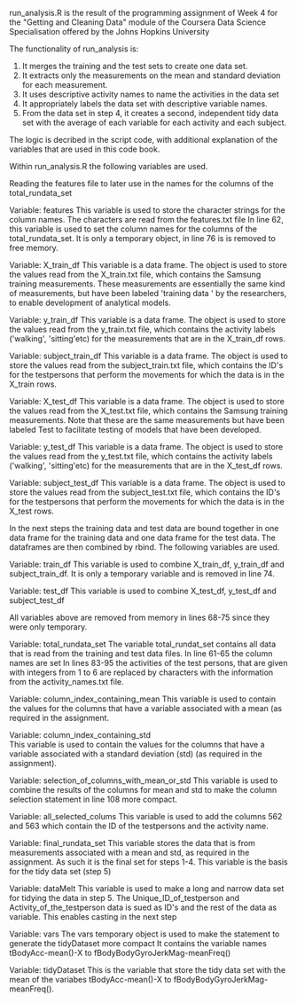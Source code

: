run_analysis.R is the result of the programming assignment of Week 4 for the 
"Getting and Cleaning Data" module of the Coursera Data Science Specialisation offered
by the Johns Hopkins University

The functionality of run_analysis is:

 1.	It merges the training and the test sets to create one data set.
 2.	It extracts only the measurements on the mean and standard deviation for each measurement. 
 3.	It uses descriptive activity names to name the activities in the data set
 4.	It appropriately labels the data set with descriptive variable names. 
 5.	From the data set in step 4, it creates a second, independent tidy data set with the 
        average of each variable for each activity and each subject.

The logic is decribed in the script code, with additional explanation of the variables that are used in this code book. 

Within run_analysis.R the following variables are used. 

Reading the features file to later use in the names for the columns of the total_rundata_set

Variable: features 
This variable is used to store the character strings for the column names. The characters are read from the features.txt file
In line 62, this variable is used to set the column names for the columns of the total_rundata_set. It is only a temporary 
object, in line 76 is is removed to free memory.

Variable: X_train_df
This variable is a data frame. The object is used to store the values read from the X_train.txt file, which contains the 
Samsung training measurements. These measurements are essentially the same kind of measurements, but have been labeled 
'training data ' by the researchers, to enable development of analytical models.

Variable: y_train_df
This variable is a data frame. The object is used to store the values read from the y_train.txt file, which contains the 
activity labels ('walking', 'sitting'etc) for the measurements that are in the X_train_df rows.

Variable: subject_train_df
This variable is a data frame. The object is used to store the values read from the subject_train.txt file, which 
contains the ID's for the testpersons that perform the movements for which the data is in the X_train rows. 

Variable: X_test_df
This variable is a data frame. The object is used to store the values read from the X_test.txt file, which contains the 
Samsung training measurements. Note that these are the same measurements but have been labeled Test to facilitate testing 
of models that have been developed.

Variable: y_test_df
This variable is a data frame. The object is used to store the values read from the y_test.txt file, which contains the 
activity labels ('walking', 'sitting'etc) for the measurements that are in the X_test_df rows.

Variable: subject_test_df
This variable is a data frame. The object is used to store the values read from the subject_test.txt file, which 
contains the ID's for the testpersons that perform the movements for which the data is in the X_test rows. 

In the next steps the training data and test data are bound together in one data frame for the training data and one
data frame for the test data. The dataframes are then combined by rbind. The following variables are used.

Variable: train_df
This variable is used to combine X_train_df, y_train_df and subject_train_df. It is only a temporary variable and is
removed in line 74.  

Variable: test_df 
This variable is used to combine X_test_df, y_test_df and subject_test_df

All variables above are removed from memory in lines 68-75 since they were only temporary. 

Variable: total_rundata_set 
The variable total_rundat_set contains all data that is read from the training and test data files. In line 61-65 the column names are set
In lines 83-95 the activities of the test persons, that are given with integers from 1 to 6 are replaced by characters with the information
from the activity_names.txt file.

Variable: column_index_containing_mean 
This variable is used to contain the values for the columns that have a variable associated with a mean (as required in the
assignment.

Variable: column_index_containing_std                                    
This variable is used to contain the values for the columns that have a variable associated with a standard deviation (std) 
(as required in the assignment).

Variable: selection_of_columns_with_mean_or_std 
This variable is used to combine the results of the columns for mean and std to make the column selection statement in line 108
more compact. 

Variable: all_selected_colums 
This variable is used to add the columns 562 and 563 which contain the ID of the testpersons and the activity name. 

Variable: final_rundata_set 
This variable stores the data that is from measurements associated with a mean and std, as required in the assignment. 
As such it is the final set for steps 1-4. This variable is the basis for the tidy data set (step 5)

Variable: dataMelt 
This variable is used to make a long and narrow data set for tidying the data in step 5. The Unique_ID_of_testperson 
and Activity_of_the_testperson data is sued as ID's and the rest of the data as variable. This enables casting in the 
next step

Variable: vars
The vars temporary object is used to make the statement to generate the tidyDataset more compact
It contains the variable names tBodyAcc-mean()-X to fBodyBodyGyroJerkMag-meanFreq()
 
Variable: tidyDataset 
This is the variable that store the tidy data set with the mean of the variabes tBodyAcc-mean()-X to 
fBodyBodyGyroJerkMag-meanFreq(). 
